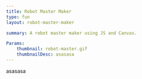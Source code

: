 ```yaml
---
title: Robot Master Maker
type: fun
layout: robot-master-maker

summary: A robot master maker using JS and Canvas.

Params:
    thumbnail: robot-master.gif
    thumbnailDesc: asasasa
---
```


asasasa
